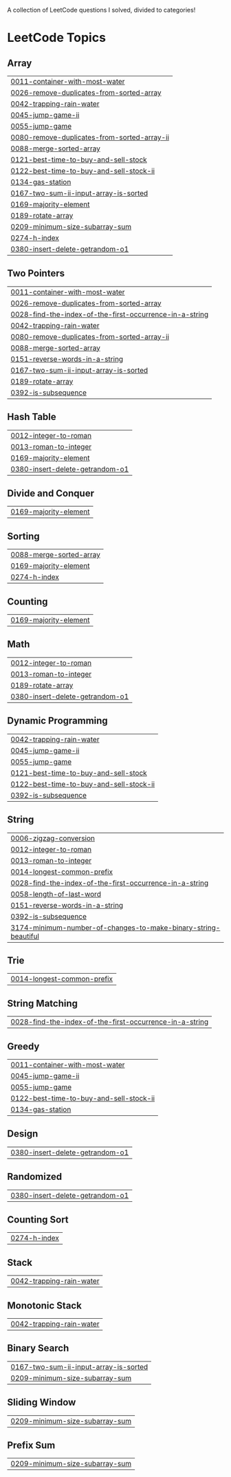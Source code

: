 A collection of LeetCode questions I solved, divided to categories!
<!---LeetCode Topics Start-->
# LeetCode Topics
## Array
|  |
| ------- |
| [0011-container-with-most-water](https://github.com/madiyarzm/LeetCode/tree/master/0011-container-with-most-water) |
| [0026-remove-duplicates-from-sorted-array](https://github.com/madiyarzm/LeetCode/tree/master/0026-remove-duplicates-from-sorted-array) |
| [0042-trapping-rain-water](https://github.com/madiyarzm/LeetCode/tree/master/0042-trapping-rain-water) |
| [0045-jump-game-ii](https://github.com/madiyarzm/LeetCode/tree/master/0045-jump-game-ii) |
| [0055-jump-game](https://github.com/madiyarzm/LeetCode/tree/master/0055-jump-game) |
| [0080-remove-duplicates-from-sorted-array-ii](https://github.com/madiyarzm/LeetCode/tree/master/0080-remove-duplicates-from-sorted-array-ii) |
| [0088-merge-sorted-array](https://github.com/madiyarzm/LeetCode/tree/master/0088-merge-sorted-array) |
| [0121-best-time-to-buy-and-sell-stock](https://github.com/madiyarzm/LeetCode/tree/master/0121-best-time-to-buy-and-sell-stock) |
| [0122-best-time-to-buy-and-sell-stock-ii](https://github.com/madiyarzm/LeetCode/tree/master/0122-best-time-to-buy-and-sell-stock-ii) |
| [0134-gas-station](https://github.com/madiyarzm/LeetCode/tree/master/0134-gas-station) |
| [0167-two-sum-ii-input-array-is-sorted](https://github.com/madiyarzm/LeetCode/tree/master/0167-two-sum-ii-input-array-is-sorted) |
| [0169-majority-element](https://github.com/madiyarzm/LeetCode/tree/master/0169-majority-element) |
| [0189-rotate-array](https://github.com/madiyarzm/LeetCode/tree/master/0189-rotate-array) |
| [0209-minimum-size-subarray-sum](https://github.com/madiyarzm/LeetCode/tree/master/0209-minimum-size-subarray-sum) |
| [0274-h-index](https://github.com/madiyarzm/LeetCode/tree/master/0274-h-index) |
| [0380-insert-delete-getrandom-o1](https://github.com/madiyarzm/LeetCode/tree/master/0380-insert-delete-getrandom-o1) |
## Two Pointers
|  |
| ------- |
| [0011-container-with-most-water](https://github.com/madiyarzm/LeetCode/tree/master/0011-container-with-most-water) |
| [0026-remove-duplicates-from-sorted-array](https://github.com/madiyarzm/LeetCode/tree/master/0026-remove-duplicates-from-sorted-array) |
| [0028-find-the-index-of-the-first-occurrence-in-a-string](https://github.com/madiyarzm/LeetCode/tree/master/0028-find-the-index-of-the-first-occurrence-in-a-string) |
| [0042-trapping-rain-water](https://github.com/madiyarzm/LeetCode/tree/master/0042-trapping-rain-water) |
| [0080-remove-duplicates-from-sorted-array-ii](https://github.com/madiyarzm/LeetCode/tree/master/0080-remove-duplicates-from-sorted-array-ii) |
| [0088-merge-sorted-array](https://github.com/madiyarzm/LeetCode/tree/master/0088-merge-sorted-array) |
| [0151-reverse-words-in-a-string](https://github.com/madiyarzm/LeetCode/tree/master/0151-reverse-words-in-a-string) |
| [0167-two-sum-ii-input-array-is-sorted](https://github.com/madiyarzm/LeetCode/tree/master/0167-two-sum-ii-input-array-is-sorted) |
| [0189-rotate-array](https://github.com/madiyarzm/LeetCode/tree/master/0189-rotate-array) |
| [0392-is-subsequence](https://github.com/madiyarzm/LeetCode/tree/master/0392-is-subsequence) |
## Hash Table
|  |
| ------- |
| [0012-integer-to-roman](https://github.com/madiyarzm/LeetCode/tree/master/0012-integer-to-roman) |
| [0013-roman-to-integer](https://github.com/madiyarzm/LeetCode/tree/master/0013-roman-to-integer) |
| [0169-majority-element](https://github.com/madiyarzm/LeetCode/tree/master/0169-majority-element) |
| [0380-insert-delete-getrandom-o1](https://github.com/madiyarzm/LeetCode/tree/master/0380-insert-delete-getrandom-o1) |
## Divide and Conquer
|  |
| ------- |
| [0169-majority-element](https://github.com/madiyarzm/LeetCode/tree/master/0169-majority-element) |
## Sorting
|  |
| ------- |
| [0088-merge-sorted-array](https://github.com/madiyarzm/LeetCode/tree/master/0088-merge-sorted-array) |
| [0169-majority-element](https://github.com/madiyarzm/LeetCode/tree/master/0169-majority-element) |
| [0274-h-index](https://github.com/madiyarzm/LeetCode/tree/master/0274-h-index) |
## Counting
|  |
| ------- |
| [0169-majority-element](https://github.com/madiyarzm/LeetCode/tree/master/0169-majority-element) |
## Math
|  |
| ------- |
| [0012-integer-to-roman](https://github.com/madiyarzm/LeetCode/tree/master/0012-integer-to-roman) |
| [0013-roman-to-integer](https://github.com/madiyarzm/LeetCode/tree/master/0013-roman-to-integer) |
| [0189-rotate-array](https://github.com/madiyarzm/LeetCode/tree/master/0189-rotate-array) |
| [0380-insert-delete-getrandom-o1](https://github.com/madiyarzm/LeetCode/tree/master/0380-insert-delete-getrandom-o1) |
## Dynamic Programming
|  |
| ------- |
| [0042-trapping-rain-water](https://github.com/madiyarzm/LeetCode/tree/master/0042-trapping-rain-water) |
| [0045-jump-game-ii](https://github.com/madiyarzm/LeetCode/tree/master/0045-jump-game-ii) |
| [0055-jump-game](https://github.com/madiyarzm/LeetCode/tree/master/0055-jump-game) |
| [0121-best-time-to-buy-and-sell-stock](https://github.com/madiyarzm/LeetCode/tree/master/0121-best-time-to-buy-and-sell-stock) |
| [0122-best-time-to-buy-and-sell-stock-ii](https://github.com/madiyarzm/LeetCode/tree/master/0122-best-time-to-buy-and-sell-stock-ii) |
| [0392-is-subsequence](https://github.com/madiyarzm/LeetCode/tree/master/0392-is-subsequence) |
## String
|  |
| ------- |
| [0006-zigzag-conversion](https://github.com/madiyarzm/LeetCode/tree/master/0006-zigzag-conversion) |
| [0012-integer-to-roman](https://github.com/madiyarzm/LeetCode/tree/master/0012-integer-to-roman) |
| [0013-roman-to-integer](https://github.com/madiyarzm/LeetCode/tree/master/0013-roman-to-integer) |
| [0014-longest-common-prefix](https://github.com/madiyarzm/LeetCode/tree/master/0014-longest-common-prefix) |
| [0028-find-the-index-of-the-first-occurrence-in-a-string](https://github.com/madiyarzm/LeetCode/tree/master/0028-find-the-index-of-the-first-occurrence-in-a-string) |
| [0058-length-of-last-word](https://github.com/madiyarzm/LeetCode/tree/master/0058-length-of-last-word) |
| [0151-reverse-words-in-a-string](https://github.com/madiyarzm/LeetCode/tree/master/0151-reverse-words-in-a-string) |
| [0392-is-subsequence](https://github.com/madiyarzm/LeetCode/tree/master/0392-is-subsequence) |
| [3174-minimum-number-of-changes-to-make-binary-string-beautiful](https://github.com/madiyarzm/LeetCode/tree/master/3174-minimum-number-of-changes-to-make-binary-string-beautiful) |
## Trie
|  |
| ------- |
| [0014-longest-common-prefix](https://github.com/madiyarzm/LeetCode/tree/master/0014-longest-common-prefix) |
## String Matching
|  |
| ------- |
| [0028-find-the-index-of-the-first-occurrence-in-a-string](https://github.com/madiyarzm/LeetCode/tree/master/0028-find-the-index-of-the-first-occurrence-in-a-string) |
## Greedy
|  |
| ------- |
| [0011-container-with-most-water](https://github.com/madiyarzm/LeetCode/tree/master/0011-container-with-most-water) |
| [0045-jump-game-ii](https://github.com/madiyarzm/LeetCode/tree/master/0045-jump-game-ii) |
| [0055-jump-game](https://github.com/madiyarzm/LeetCode/tree/master/0055-jump-game) |
| [0122-best-time-to-buy-and-sell-stock-ii](https://github.com/madiyarzm/LeetCode/tree/master/0122-best-time-to-buy-and-sell-stock-ii) |
| [0134-gas-station](https://github.com/madiyarzm/LeetCode/tree/master/0134-gas-station) |
## Design
|  |
| ------- |
| [0380-insert-delete-getrandom-o1](https://github.com/madiyarzm/LeetCode/tree/master/0380-insert-delete-getrandom-o1) |
## Randomized
|  |
| ------- |
| [0380-insert-delete-getrandom-o1](https://github.com/madiyarzm/LeetCode/tree/master/0380-insert-delete-getrandom-o1) |
## Counting Sort
|  |
| ------- |
| [0274-h-index](https://github.com/madiyarzm/LeetCode/tree/master/0274-h-index) |
## Stack
|  |
| ------- |
| [0042-trapping-rain-water](https://github.com/madiyarzm/LeetCode/tree/master/0042-trapping-rain-water) |
## Monotonic Stack
|  |
| ------- |
| [0042-trapping-rain-water](https://github.com/madiyarzm/LeetCode/tree/master/0042-trapping-rain-water) |
## Binary Search
|  |
| ------- |
| [0167-two-sum-ii-input-array-is-sorted](https://github.com/madiyarzm/LeetCode/tree/master/0167-two-sum-ii-input-array-is-sorted) |
| [0209-minimum-size-subarray-sum](https://github.com/madiyarzm/LeetCode/tree/master/0209-minimum-size-subarray-sum) |
## Sliding Window
|  |
| ------- |
| [0209-minimum-size-subarray-sum](https://github.com/madiyarzm/LeetCode/tree/master/0209-minimum-size-subarray-sum) |
## Prefix Sum
|  |
| ------- |
| [0209-minimum-size-subarray-sum](https://github.com/madiyarzm/LeetCode/tree/master/0209-minimum-size-subarray-sum) |
<!---LeetCode Topics End-->
